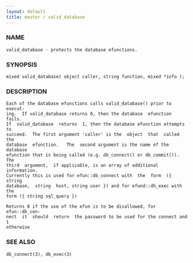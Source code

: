 ```yaml
---
layout: default
title: master / valid_database
---
```


### NAME

    valid_database - protects the database efunctions.

### SYNOPSIS

    mixed valid_database( object caller, string function, mixed *info );

### DESCRIPTION

    Each of the database efunctions calls valid_database() prior to execut‐
    ing.  If valid_database returns 0, then the database  efunction  fails.
    If  valid_database  returns  1, then the database efunction attempts to
    succeed.  The first argument 'caller' is the  object  that  called  the
    database  efunction.   The  second argument is the name of the database
    efunction that is being called (e.g. db_connect() or db_commit()).  The
    third  argument,  if applicable, is an array of additional information.
    Currently this is used for efun::db_connect with  the  form  ({  string
    database,  string  host, string user }) and for efund::dh_exec with the
    form ({ string sql_query })

    Returns 0 if the use of the efun is to be disallowed, for efun::db_con‐
    nect  it  should  return  the password to be used for the connect and 1
    otherwise

### SEE ALSO

    db_connect(3), db_exec(3)

